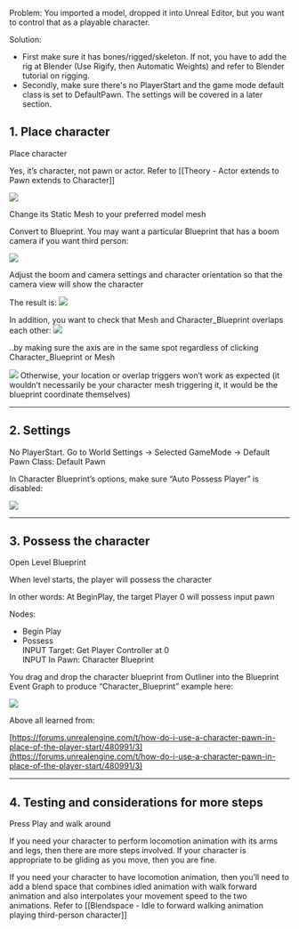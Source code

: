 
Problem: You imported a model, dropped it into Unreal Editor, but you want to control that as a playable character. 

Solution: 
- First make sure it has bones/rigged/skeleton. If not, you have to add the rig at Blender (Use Rigify, then Automatic Weights) and refer to Blender tutorial on rigging.
- Secondly, make sure there's no PlayerStart and the game mode default class is set to DefaultPawn. The settings will be covered in a later section.


## 1. Place character

Place character

Yes, it’s character, not pawn or actor. Refer to [[Theory - Actor extends to Pawn extends to Character]]

![](https://i.imgur.com/D0fk4h6.png)

  
Change its Static Mesh to your preferred model mesh

Convert to Blueprint. You may want a particular Blueprint that has a boom camera if you want third person:

![](https://i.imgur.com/jsSXd5t.png)


Adjust the boom and camera settings and character orientation so that the camera view will show the character

The result is:
![](https://i.imgur.com/7stLpjV.png)

In addition, you want to check that Mesh and Character_Blueprint overlaps each other:
![](https://i.imgur.com/gN10WAB.png)

..by making sure the axis are in the same spot regardless of clicking Character_Blueprint or Mesh

![](https://i.imgur.com/BKdMykg.png)
Otherwise, your location or overlap triggers won’t work as expected (it wouldn’t necessarily be your character mesh triggering it, it would be the blueprint coordinate themselves)

---

## 2. Settings
  
No PlayerStart. Go to World Settings → Selected GameMode → Default Pawn Class: Default Pawn

In Character Blueprint’s options, make sure “Auto Possess Player” is disabled:

![](https://i.imgur.com/tu2tvdF.png)

---

## 3. Possess the character

  
Open Level Blueprint

When level starts, the player will possess the character

In other words: At BeginPlay, the target Player 0 will possess input pawn

Nodes:
- Begin Play
- Possess   
    INPUT Target: Get Player Controller at 0  
    INPUT In Pawn: Character Blueprint

You drag and drop the character blueprint from Outliner into the Blueprint Event Graph to produce “Character_Blueprint” example here:

![](https://i.imgur.com/1odIm7b.png)

Above all learned from:

[https://forums.unrealengine.com/t/how-do-i-use-a-character-pawn-in-place-of-the-player-start/480991/3](https://forums.unrealengine.com/t/how-do-i-use-a-character-pawn-in-place-of-the-player-start/480991/3)

---

## 4. Testing and considerations for more steps

Press Play and walk around

If you need your character to perform locomotion animation with its arms and legs, then there are more steps involved. If your character is appropriate to be gliding as you move, then you are fine.

If you need your character to have locomotion animation, then you’ll need to add a blend space that combines idled animation with walk forward animation and also interpolates your movement speed to the two animations. Refer to [[Blendspace - Idle to forward walking animation playing third-person character]]